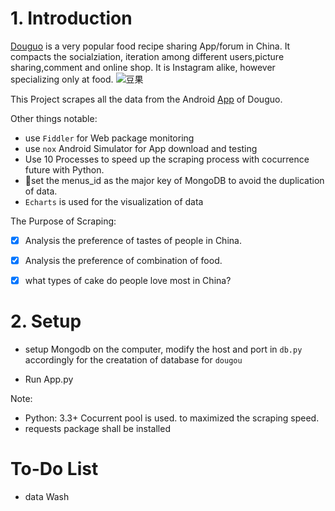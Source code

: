 # 1. Introduction
[Douguo](www.douguo.com) is a very popular food recipe sharing App/forum in China. It compacts the socialziation, iteration among different users,picture sharing,comment and online shop. It is Instagram alike, however specializing only at food.
![豆果](https://i1.douguo.com/upload/banner/1/c/0/1c723b7852d66dc25fa4907a417ef2b0.jpg)


This Project scrapes all the data from the Android [App](https://cp1.douguo.com//static/nweb/images/qrcode.png?2001) of Douguo.
 
Other things notable:
- use `Fiddler` for Web package monitoring
- use `nox` Android Simulator for App download and testing
- Use 10 Processes to speed up the scraping process with cocurrence future with Python.
- set the menus_id as the major key of MongoDB to avoid the duplication of data.
- `Echarts` is used for the visualization of data 


The Purpose of Scraping:

- [x] Analysis the preference of tastes of people in China.
- [x] Analysis the preference of combination of food.
- [x] what types of cake do people love most in China? 



# 2. Setup 



- setup Mongodb on the computer, modify the host and port in `db.py` accordingly for the creatation of database for `dougou` 

- Run App.py



Note:
- Python: 3.3+ Cocurrent pool is used. to maximized the scraping speed.
- requests package shall be installed

# To-Do List

- data Wash
  